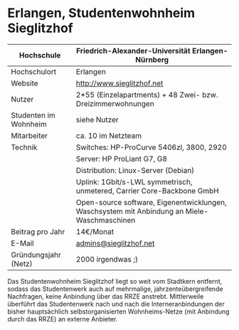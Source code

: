 # Erlangen, Studentenwohnheim Sieglitzhof

Hochschule             | Friedrich-Alexander-Universität Erlangen-Nürnberg
-----------------------|-------------------------------------------------------------------
Hochschulort           | Erlangen
Website                | <http://www.sieglitzhof.net>
Nutzer                 | 2\*55 (Einzelapartments) + 48 Zwei- bzw. Dreizimmerwohnungen
Studenten im Wohnheim  | siehe Nutzer
Mitarbeiter            | ca. 10 im Netzteam
Technik                | Switches: HP-ProCurve 5406zl, 3800, 2920
                       | Server: HP ProLiant G7, G8
                       | Distribution: Linux-Server (Debian)
                       | Uplink: 1Gbit/s-LWL symmetrisch, unmetered, Carrier Core-Backbone GmbH
                       | Open-source software, Eigenentwicklungen, Waschsystem mit Anbindung an Miele-Waschmaschinen
Beitrag pro Jahr       | 14€/Monat
E-Mail                 | <admins@sieglitzhof.net>
Gründungsjahr (Netz)   | 2000 irgendwas ;)


Das Studentenwohnheim Sieglitzhof liegt so weit vom Stadtkern entfernt, sodass das Studentenwerk auch auf mehrmalige, jahrzenteübergreifende Nachfragen, keine Anbindung über das RRZE anstrebt. Mittlerweile überführt das Studentenwerk nach und nach die Interneranbindungen der bisher hauptsächlich selbstorganisierten Wohnheims-Netze (mit Anbindung durch das RRZE) an externe Anbieter.
